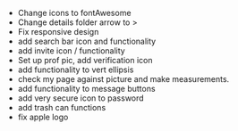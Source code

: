 - Change icons to fontAwesome
- Change details folder arrow to >
- Fix responsive design
- add search bar icon and functionality
- add invite icon / functionality
- Set up prof pic, add verification icon
- add functionality to vert ellipsis
- check my page against picture and make measurements.
- add functionality to message buttons
- add very secure icon to password
- add trash can functions
- fix apple logo